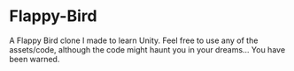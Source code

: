# Flappy-Bird
A Flappy Bird clone I made to learn Unity. Feel free to use any of the assets/code, although the code might haunt you in your dreams... You have been warned.
